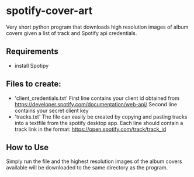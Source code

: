 # spotify-cover-art
Very short python program that downloads high resolution images of album covers given a list of track and Spotify api credentials.

## Requirements
- install Spotipy

## Files to create:
- 'client_credentials.txt'
 First line contains your client id obtained from https://developer.spotify.com/documentation/web-api/
 Second line contains your secret client key
- 'tracks.txt'
 The file can easily be created by copying and pasting tracks into a textfile from the spotify desktop app.
 Each line should contain a track link in the format:
 https://open.spotify.com/track/track_id

## How to Use
Simply run the file and the highest resolution images of the album covers available will be downloaded to the same directory as the program.
